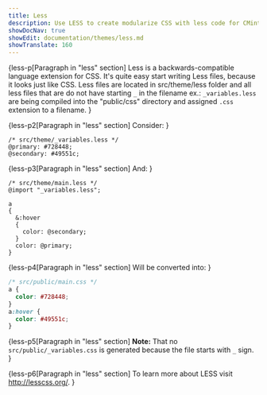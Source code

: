 ```yaml
---
title: Less
description: Use LESS to create modularize CSS with less code for CMintS themes.
showDocNav: true
showEdit: documentation/themes/less.md
showTranslate: 160
---
```


{less-p[Paragraph in "less" section] 
Less is a backwards-compatible language extension for CSS. It's quite easy start
writing Less files, because it looks just like CSS. Less files are located in
src/theme/less folder and all less files that are do not have starting `_` in
the filename ex.: `_variables.less` are being compiled into the "public/css"
directory and assigned `.css` extension to a filename.
}

{less-p2[Paragraph in "less" section]
Consider:
}
```less
/* src/theme/_variables.less */
@primary: #728448;
@secondary: #49551c;
```

{less-p3[Paragraph in "less" section]
And:
}

```less
/* src/theme/main.less */
@import "_variables.less";

a
{
  &:hover
  {
    color: @secondary;
  }
  color: @primary;
}
```

{less-p4[Paragraph in "less" section]
Will be converted into:
}

```css
/* src/public/main.css */
a {
  color: #728448;
}
a:hover {
  color: #49551c;
}
```
{less-p5[Paragraph in "less" section]
**Note:** That no `src/public/_variables.css` is generated because the file starts
with `_` sign.
}

{less-p6[Paragraph in "less" section]
To learn more about LESS visit <a href="http://lesscss.org/" target="_blank">
http://lesscss.org/</a>.
}
